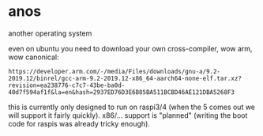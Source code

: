 # anos
another operating system

even on ubuntu you need to download your own cross-compiler, wow arm, wow canonical:
```
https://developer.arm.com/-/media/Files/downloads/gnu-a/9.2-2019.12/binrel/gcc-arm-9.2-2019.12-x86_64-aarch64-none-elf.tar.xz?revision=ea238776-c7c7-43be-ba0d-40d7f594af1f&la=en&hash=2937ED76D3E6B85BA511BCBD46AE121DBA5268F3
```

this is currently only designed to run on raspi3/4 (when the 5 comes out we will support it fairly quickly). x86/… support is "planned" (writing the boot code for raspis was already tricky enough).
